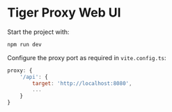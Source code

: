 # Tiger Proxy Web UI

Start the project with:
```bash
npm run dev
```

Configure the proxy port as required in `vite.config.ts`:
```javascript
proxy: {
    '/api': {
        target: 'http://localhost:8080',
        ...
    }
}
```